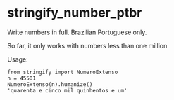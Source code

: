 # stringify_number_ptbr
Write numbers in full. Brazilian Portuguese only.

So far, it only works with numbers less than one million

Usage:
```
from stringify import NumeroExtenso
n = 45501
NumeroExtenso(n).humanize()
'quarenta e cinco mil quinhentos e um'
```
